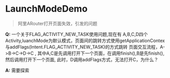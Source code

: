 # LaunchModeDemo

> 阿里ARouter打开页面失效，引发的问题

**Q:** 一个关于FLAG_ACTIVITY_NEW_TASK使用问题,现在有 A,B,C,D四个Activity,luanchMode为默认模式，页面间的跳转方式使用getApplicationContex与addFlags(Intent.FLAG_ACTIVITY_NEW_TASK)的方式跳转
页面交互流程，A->B->C->D->C ,
其中A,C是先调用打开下一个页面，在调用finish(),B是先finish(),然后调用打开下一个页面,
此时，D调用addFlags方式，无法打开C，为什么？

**A:** 需要探索
